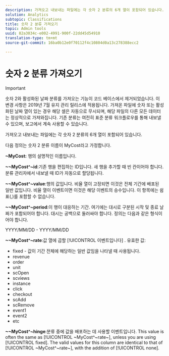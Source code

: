 ```yaml
---
description: 가져오고 내보내는 파일에는 각 숫자 2 분류의 6개 열이 포함되어 있습니다.
solution: Analytics
subtopic: Classifications
title: 숫자 2 분류 가져오기
topic: Admin tools
uuid: 82a3034c-e002-4991-900f-22dd45d54910
translation-type: tm+mt
source-git-commit: 16ba0b12e0f70112f4c10804d0a13c278388ecc2

---
```



# 숫자 2 분류 가져오기

>[!IMPORTANT]
>
>숫자 2와 활성화된 날짜 분류를 가져오는 기능이 코드 베이스에서 제거되었습니다. 이 변경 사항은 2019년 7월 유지 관리 릴리스에 적용됩니다. 가져온 파일에 숫자 또는 활성화된 날짜 열이 있는 경우 해당 셀은 자동으로 무시되며, 해당 파일의 다른 모든 데이터는 정상적으로 가져와집니다. 기존 분류는 여전히 표준 분류 워크플로우를 통해 내보낼 수 있으며, 보고에서 계속 사용할 수 있습니다.

가져오고 내보내는 파일에는 각 숫자 2 분류의 6개 열이 포함되어 있습니다.

다음 정의는 숫자 2 분류 이름이 MyCost라고 가정합니다.

**~MyCost:** 행의 설명적인 이름입니다.

**~~MyCost^~id**:기존 행을 편집하는 ID입니다. 새 행을 추가할 때 빈 칸이어야 합니다. 분류 관리자에서 내보낼 때 ID가 자동으로 할당됩니다.

**~~MyCost^~value**:행의 값입니다. 비율 열이 고정되면 이것은 전체 기간에 배포된 일반 값입니다. 비율 열이 이벤트이면 이것은 해당 이벤트의 승수입니다. 이 항목에는 쉼표(,)를 포함할 수 없습니다.

**~~MyCost^~period**:이 행이 대응하는 기간. 여기에는 대시로 구분된 시작 및 종료 날짜가 포함되어야 합니다. 대시는 공백으로 둘러싸야 합니다. 정의는 다음과 같은 형식이어야 합니다.

YYYY/MM/DD - YYYY/MM/DD

**~~MyCost^~rate**:값 열에 곱할 [!UICONTROL 이벤트입니다] . 유효한 값:

* fixed - 값이 기간 전체에 해당하는 일반 값임을 나타낼 때 사용됩니다.
* revenue
* order
* unit
* scOpen
* scviews
* instance
* click
* checkout
* scAdd
* scRemove
* event1
* event2
* etc

**~~MyCost^~hinge**:분류 중에 값을 배포하는 데 사용할 이벤트입니다. This value is often the same as [!UICONTROL ~MyCost^~rate~], unless you are using [!UICONTROL fixed]. The valid values for this column are identical to that of [!UICONTROL ~MyCost^~rate~], with the addition of [!UICONTROL none].
